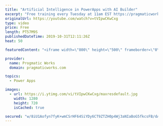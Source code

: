 ```yaml
---
title: "Artificial Intelligence in PowerApps with AI Builder"
excerpt: "Free training every Tuesday at 11am EST https://pragmaticworks.com/resources/...   Do you want to learn how to use Artificial Intelligence in PowerApps?    In this demo-heavy presentation, you'll see how to integrate PowerApps applications into Power BI reports making your reports actionable.  Pragmatic"
originalUrl: https://youtube.com/watch?v=tVIpwCKwCxg
type: video
price: Free
length: PT57M9S
publishedDateTime: 2019-10-31T12:11:26Z
heat: 50

featuredContent: "<iframe width=\"800\" height=\"500\" frameborder=\"0\" src=\"https://www.youtube.com/embed/tVIpwCKwCxg\" allow=\"accelerometer; autoplay; encrypted-media; gyroscope; picture-in-picture\" allowfullscreen></iframe>"

provider:
  name: Progmatic Works
  domain: pragmaticworks.com

topics:
  - Power Apps

images:
  - url: https://i.ytimg.com/vi/tVIpwCKwCxg/maxresdefault.jpg
    width: 1280
    height: 720
    isCached: true

secured: "w/8iU1Aofyn7fyK+wmCSrHF64SiYDy6CT9ZTZH0p4Wj3aNIaBoG5fkcsFB/dABinWxy/jnVe6/OzsgWbO3qH/rRZSnnY+6vdQ0WiZUXe2bzDmXKhW5kvydPACbkl10h1XNiF9233+KjVBdY0TaBpKrwDMenejRhDJJBL8uvHkbJE4kM+N/8AMejR0lKYz9X0Ff5YUot1Fts3WWyOfbiXpQWNEHl+k4OuaMjl6PaPMbnHe9VG1xJrO2FF1dkn1XhK+Mn50pBTpAplkskHJQ3bnVX/z0XsF/h8iNMPk3Wh9bqwGq6n8HN9bL0+MGrqZPqDkqAtyB1csrlYjOpBVhGktHWyTr36U165VzI+ugouYQ4V4pkPOR/AuYsfu1WdpZIRhcHhVa5gKJBgkseOkBxsRW7F0//F/ckFNS9G+lb4CEg=;9HP5znYXdkfKohqe3p4DkA=="
---
```


